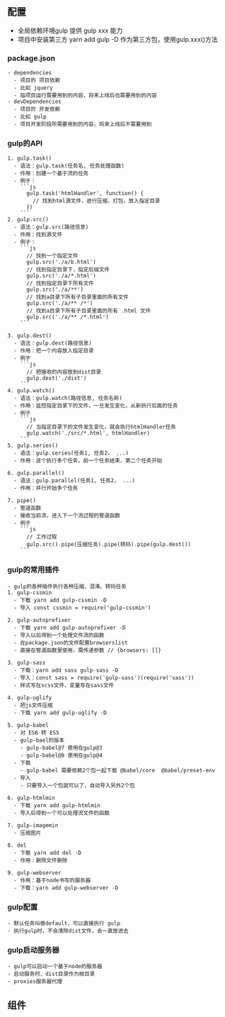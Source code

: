 ## 配置
  - 全局依赖环境gulp
    提供 gulp xxx 能力
  - 项目中安装第三方 yarn add gulp -D
    作为第三方包，使用gulp.xxx()方法

  ### package.json
    - dependencies
      - 项目的 项目依赖
      - 比如 jquery
      - 指项目运行需要用到的内容，将来上线后也需要用到的内容
    - devDependencies
      - 项目的 开发依赖
      - 比如 gulp
      - 项目开发阶段所需要用到的内容，将来上线后不需要用到
  
  ### gulp的API
    1. gulp.task()
      - 语法：gulp.task(任务名, 任务处理函数)
      - 作用：创建一个基于流的任务
      - 例子：
        ```js
          gulp.task('htmlHandler', function() {
            // 找到html源文件，进行压缩，打包，放入指定目录
          })
        ```
    2. gulp.src()
      - 语法：gulp.src(路径信息)
      - 作用：找到源文件
      - 例子：
        ```js
          // 找到一个指定文件
          gulp.src('./a/b.html')
          // 找到指定目录下，指定后缀文件
          gulp.src('./a/*.html')
          // 找到指定目录下所有文件
          gulp.src('./a/**')
          // 找到a目录下所有子目录里面的所有文件
          gulp.src('./a/** /*')
          // 找到a目录下所有子目录里面的所有 .html 文件
          gulp.src('./a/** /*.html')
        ```
    
    3. gulp.dest()
      - 语法：gulp.dest(路径信息)
      - 作用：把一个内容放入指定目录
      - 例子
        ```js
          // 把接收的内容放到dist目录
          gulp.dest('./dist')
        ```
    4. gulp.watch()
      - 语法：gulp.watch(路径信息, 任务名称)
      - 作用：监控指定目录下的文件，一旦发生变化，从新执行后面的任务
      - 例子
        ```js
          // 当指定目录下的文件发生变化，就会执行htmlHandler任务
          gulp.watch('./src/*.html', htmlHandler)
        ```
    5. gulp.series()
      - 语法：gulp.series(任务1, 任务2， ...)
      - 作用：逐个执行多个任务，前一个任务结束，第二个任务开始

    6. gulp.parallel()
      - 语法：gulp.parallel(任务1, 任务2， ...)
      - 作用：并行开始多个任务

    7. pipe()
      - 管道函数
      - 接收当前流，进入下一个流过程的管道函数
      - 例子
        ```js
          // 工作过程
          gulp.src().pipe(压缩任务).pipe(转码).pipe(gulp.dest())
        ```
  ### gulp的常用插件
    - gulp的各种插件执行各种压缩、混淆、转码任务
    1. gulp-cssmin
      - 下载 yarn add gulp-cssmin -D
      - 导入 const cssmin = require('gulp-cssmin')
    
    2. gulp-autoprefixer
      - 下载 yarn add gulp-autoprefixer -D
      - 导入以后得到一个处理文件流的函数
      - 在package.json的文件配置browserslist
      - 直接在管道函数里使用，需传递参数 // {browsers: []}

    3. gulp-sass
      - 下载：yarn add sass gulp-sass -D
      - 导入：const sass = require('gulp-sass')(require('sass'))
      - 样式写在scss文件，变量写在sass文件
    
    4. gulp-uglify
      - 把js文件压缩
      - 下载 yarn add gulp-uglify -D
    
    5. gulp-babel
      - 对 ES6 转 ES5
      - gulp-bael的版本
        - gulp-babel@7 使用在gulp@3
        - gulp-babel@8 使用在gulp@4
      - 下载
        - gulp-babel 需要依赖2个包一起下载 @babel/core  @babel/preset-env
      - 导入
        - 只要导入一个包就可以了，自动导入另外2个包

    6. gulp-htmlmin
      - 下载 yarn add gulp-htmlmin
      - 导入后得到一个可以处理流文件的函数

    7. gulp-imagemin
      - 压缩图片
    
    8. del
      - 下载 yarn add del -D
      - 作用：删除文件删除
    
    9. gulp-webserver
      - 作用：基于node书写的服务器
      - 下载：yarn add gulp-webserver -D

  ### gulp配置
    - 默认任务叫做default，可以直接执行 gulp
    - 执行gulp时，不会清除dist文件，会一直放进去

  ### gulp启动服务器
    - gulp可以启动一个基于node的服务器
    - 启动服务时，dist目录作为根目录
    - proxies服务器代理

## 组件